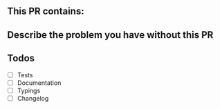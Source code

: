 <!-- REMOVE EVERYTHING WRITTEN IN UPPERCASE -->

<!-- IMPORTANT:
  DO NOT COMMIT FILES FROM THE ./dist OR ./docs FOLDERS;
  THESE CONTAIN GENERATED FILES THAT SHOULD NOT BE EDITED MANUALLY.
-->

## This PR contains:
<!--
 - IMPROVED DOCS
 - IMPROVED TESTS
 - IMPROVED typings
 - A BUGFIX
 - A NEW FEATURE
 - A BREAKING CHANGE
 - SOMETHING ELSE
-->

## Describe the problem you have without this PR
<!-- DESCRIBE PROBLEM HERE OR LINK TO AN ISSUE -->

## Todos <!-- REMOVE THIS BLOCK OR PARTS OF IT IF NOT NEEDED -->
- [ ] Tests
- [ ] Documentation
- [ ] Typings
- [ ] Changelog

<!--
READ THIS BEFORE SUBMISSION:

- IF YOUR PULL-REQUEST CONTAINS A NEW FEATURE, IT MUST HAVE BEEN DISCUSSED AT AN ISSUE BEFORE
- PULL-REQUESTS THAT CONTAIN A BUGFIX, NEED AT LEAST ONE TEST TO REPRODUCE THE BUG

-->
